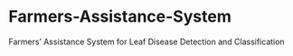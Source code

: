 # Farmers-Assistance-System
Farmers’ Assistance System for Leaf Disease Detection and Classification
